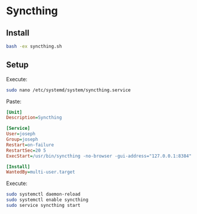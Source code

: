 # Syncthing

## Install

```sh
bash -ex syncthing.sh
```

## Setup

Execute:

```bash
sudo nano /etc/systemd/system/syncthing.service
```

Paste:

```ini
[Unit]
Description=Syncthing

[Service]
User=joseph
Group=joseph
Restart=on-failure
RestartSec=20 5
ExecStart=/usr/bin/syncthing -no-browser -gui-address="127.0.0.1:8384" -no-restart -logflags=0

[Install]
WantedBy=multi-user.target
```

Execute:

```bash
sudo systemctl daemon-reload
sudo systemctl enable syncthing
sudo service syncthing start
```
